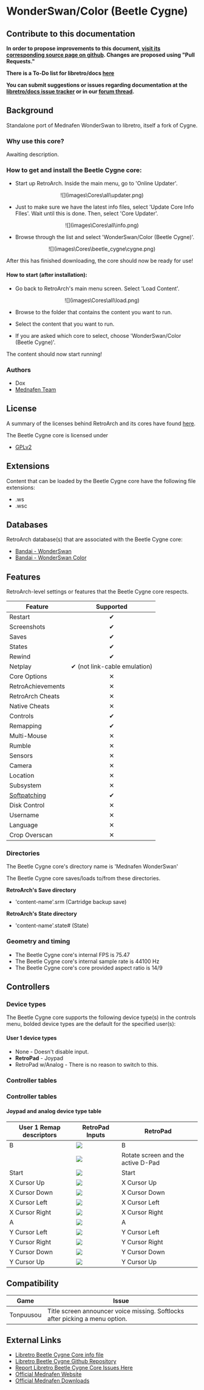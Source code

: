 # WonderSwan/Color (Beetle Cygne)

## Contribute to this documentation

**In order to propose improvements to this document, [visit its corresponding source page on github](https://github.com/libretro/docs/tree/master/docs/library/beetle_cygne.md). Changes are proposed using "Pull Requests."**

**There is a To-Do list for libretro/docs [here](https://docs.libretro.com/docguide/todo/)**

**You can submit suggestions or issues regarding documentation at the [libretro/docs issue tracker](https://github.com/libretro/docs/issues) or in our [forum thread](https://forums.libretro.com/t/wip-adding-pages-to-documentation-site/10078/).**

## Background

Standalone port of Mednafen WonderSwan to libretro, itself a fork of Cygne. 

### Why use this core?

Awaiting description.

### How to get and install the Beetle Cygne core:

- Start up RetroArch. Inside the main menu, go to 'Online Updater'.

<center> ![](images\Cores\all\updater.png) </center>

- Just to make sure we have the latest info files, select 'Update Core Info FIles'. Wait until this is done. Then, select 'Core Updater'.

<center> ![](images\Cores\all\info.png) </center>

- Browse through the list and select 'WonderSwan/Color (Beetle Cygne)'.

<center> ![](images\Cores\beetle_cygne\cygne.png) </center>

After this has finished downloading, the core should now be ready for use!

#### How to start (after installation):

- Go back to RetroArch's main menu screen. Select 'Load Content'.

<center> ![](images\Cores\all\load.png) </center>

- Browse to the folder that contains the content you want to run.

- Select the content that you want to run.

- If you are asked which core to select, choose 'WonderSwan/Color (Beetle Cygne)'.

The content should now start running!

### Authors

- Dox
- [Mednafen Team](https://mednafen.github.io/)

## License

A summary of the licenses behind RetroArch and its cores have found [here](https://docs.libretro.com/tech/licenses/).

The Beetle Cygne core is licensed under

- [GPLv2](https://github.com/libretro/beetle-wswan-libretro/blob/master/COPYING)

## Extensions

Content that can be loaded by the Beetle Cygne core have the following file extensions:

- .ws
- .wsc

## Databases

RetroArch database(s) that are associated with the Beetle Cygne core:

- [Bandai - WonderSwan](https://github.com/libretro/libretro-database/blob/master/rdb/Bandai%20-%20WonderSwan.rdb)
- [Bandai - WonderSwan Color](https://github.com/libretro/libretro-database/blob/master/rdb/Bandai%20-%20WonderSwan%20Color.rdb)

## Features

RetroArch-level settings or features that the Beetle Cygne core respects.

| Feature           | Supported |
|-------------------|:---------:|
| Restart           | ✔         |
| Screenshots       | ✔         |
| Saves             | ✔         |
| States            | ✔         |
| Rewind            | ✔         |
| Netplay           | ✔ (not link-cable emulation) |
| Core Options      | ✕         |
| RetroAchievements | ✕         |
| RetroArch Cheats  | ✕         |
| Native Cheats     | ✕         |
| Controls          | ✔         |
| Remapping         | ✔         |
| Multi-Mouse       | ✕         |
| Rumble            | ✕         |
| Sensors           | ✕         |
| Camera            | ✕         |
| Location          | ✕         |
| Subsystem         | ✕         |
| [Softpatching](https://docs.libretro.com/guides/softpatching/) | ✔         |
| Disk Control      | ✕         |
| Username          | ✕         |
| Language          | ✕         |
| Crop Overscan     | ✕         |

### Directories

The Beetle Cygne core's directory name is 'Mednafen WonderSwan'

The Beetle Cygne core saves/loads to/from these directories.

**RetroArch's Save directory**

- 'content-name'.srm (Cartridge backup save)

**RetroArch's State directory**

- 'content-name'.state# (State)

### Geometry and timing

- The Beetle Cygne core's internal FPS is 75.47
- The Beetle Cygne core's internal sample rate is 44100 Hz
- The Beetle Cygne core's core provided aspect ratio is 14/9

## Controllers

### Device types

The Beetle Cygne core supports the following device type(s) in the controls menu, bolded device types are the default for the specified user(s):

#### User 1 device types

- None - Doesn't disable input.
- **RetroPad** - Joypad
- RetroPad w/Analog - There is no reason to switch to this.

### Controller tables

### Controller tables

#### Joypad and analog device type table

| User 1 Remap descriptors      | RetroPad Inputs                              | RetroPad                           |
|-------------------------------|----------------------------------------------|------------------------------------|
| B                             | ![](images/RetroPad/Retro_B_Round.png)       | B                                  |
|                               | ![](images/RetroPad/Retro_Select.png)        | Rotate screen and the active D-Pad |
| Start                         | ![](images/RetroPad/Retro_Start.png)         | Start                              |
| X Cursor Up                   | ![](images/RetroPad/Retro_Dpad_Up.png)       | X Cursor Up                        |
| X Cursor Down                 | ![](images/RetroPad/Retro_Dpad_Down.png)     | X Cursor Down                      |
| X Cursor Left                 | ![](images/RetroPad/Retro_Dpad_Left.png)     | X Cursor Left                      |
| X Cursor Right                | ![](images/RetroPad/Retro_Dpad_Right.png)    | X Cursor Right                     |
| A                             | ![](images/RetroPad/Retro_A_Round.png)       | A                                  |
| Y Cursor Left                 | ![](images/RetroPad/Retro_L1.png)            | Y Cursor Left                      |
| Y Cursor Right                | ![](images/RetroPad/Retro_R1.png)            | Y Cursor Right                     |
| Y Cursor Down                 | ![](images/RetroPad/Retro_L2.png)            | Y Cursor Down                      |
| Y Cursor Up                   | ![](images/RetroPad/Retro_R2.png)            | Y Cursor Up                        |

## Compatibility

| Game      | Issue                                                                        |
|-----------|------------------------------------------------------------------------------|
| Tonpuusou | Title screen announcer voice missing. Softlocks after picking a menu option. |

## External Links

- [Libretro Beetle Cygne Core info file](https://github.com/libretro/libretro-super/blob/master/dist/info/mednafen_wswan_libretro.info)
- [Libretro Beetle Cygne Github Repository](https://github.com/libretro/beetle-wswan-libretro)
- [Report Libretro Beetle Cygne Core Issues Here](https://github.com/libretro/beetle-wswan-libretro/issues)
- [Official Mednafen Website](https://mednafen.github.io/)
- [Official Mednafen Downloads](https://mednafen.github.io/releases/)